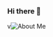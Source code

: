 ### Hi there 👋

<!--
**realmar37tey/realmar37tey** is a ✨ _special_ ✨ repository because its `README.md` (this file) appears on your GitHub profile.

Here are some ideas to get you started:

- 🔭 I’m currently working on ...
- 🌱 I’m currently learning ...
- 👯 I’m looking to collaborate on ...
- 🤔 I’m looking for help with ...
- 💬 Ask me about ...
- 📫 How to reach me: ...
- 😄 Pronouns: ...
- ⚡ Fun fact: ...
-->
 v![About Me](https://github.com/Cyvid7-Darus10/Cyvid7-Darus10/blob/master/intro.gif)

